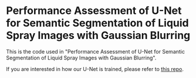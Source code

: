 # Performance Assessment of U-Net for Semantic Segmentation of Liquid Spray Images with Gaussian Blurring

This is the code used in "Performance Assessment of U-Net for Semantic Segmentation of Liquid Spray Images with Gaussian Blurring".

If you are interested in how our U-Net is trained, please refer to [this repo](https://github.com/lynerlwl/DeepSpray-UNet).
